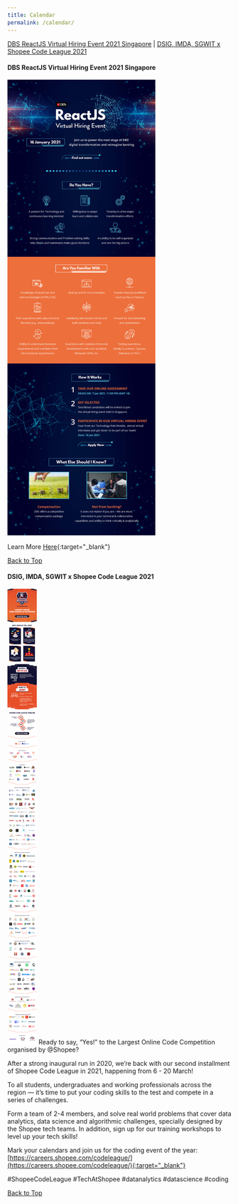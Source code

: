 ```yaml
---
title: Calendar
permalink: /calendar/
---
```


<a name="top"></a>
[DBS ReactJS Virtual Hiring Event 2021 Singapore](#4) | [DSIG, IMDA, SGWIT x Shopee Code League 2021](#5)

<a name="4"></a>
<h4><strong>DBS ReactJS Virtual Hiring Event 2021 Singapore</strong></h4>
<img src="/images/calendar/React Developer Event EDM.jpg">

Learn More [Here](https://www.dbs.com/hiring/sg/react/index.html){:target="_blank"}

[Back to Top](#top)


<a name="5"></a>
<h4><strong>DSIG, IMDA, SGWIT x Shopee Code League 2021</strong></h4>
<img src="/images/calendar/SCL_2021_Banner_EDM.jpg">
Ready to say, “Yes!” to the Largest Online Code Competition organised by @Shopee? 

After a strong inaugural run in 2020, we’re back with our second installment of Shopee Code League in 2021, happening from 6 - 20 March! 

To all students, undergraduates and working professionals across the region — it’s time to put your coding skills to the test and compete in a series of challenges.

Form a team of 2-4 members, and solve real world problems that cover data analytics, data science and algorithmic challenges, specially designed by the Shopee tech teams. In addition, sign up for our training workshops to level up your tech skills!

Mark your calendars and join us for the coding event of the year: [https://careers.shopee.com/codeleague/](https://careers.shopee.com/codeleague/){:target="_blank"}

#ShopeeCodeLeague #TechAtShopee #datanalytics #datascience #coding

[Back to Top](#top)